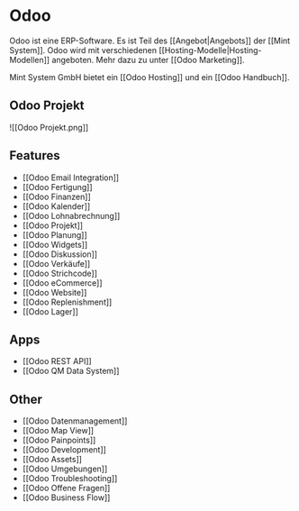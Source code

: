 # Odoo
Odoo ist eine ERP-Software. Es ist Teil des [[Angebot|Angebots]] der [[Mint System]]. Odoo wird mit verschiedenen [[Hosting-Modelle|Hosting-Modellen]] angeboten. Mehr dazu zu unter [[Odoo Marketing]].

Mint System GmbH bietet ein [[Odoo Hosting]] und ein [[Odoo Handbuch]].

## Odoo Projekt

![[Odoo Projekt.png]]

## Features

* [[Odoo Email Integration]]
* [[Odoo Fertigung]]
* [[Odoo Finanzen]]
* [[Odoo Kalender]]
* [[Odoo Lohnabrechnung]]
* [[Odoo Projekt]]
* [[Odoo Planung]]
* [[Odoo Widgets]]
* [[Odoo Diskussion]]
* [[Odoo Verkäufe]]
* [[Odoo Strichcode]]
* [[Odoo eCommerce]]
* [[Odoo Website]]
* [[Odoo Replenishment]]
* [[Odoo Lager]]

## Apps

* [[Odoo REST API]]
* [[Odoo QM Data System]]

## Other

* [[Odoo Datenmanagement]]
* [[Odoo Map View]]
* [[Odoo Painpoints]]
* [[Odoo Development]]
* [[Odoo Assets]]
* [[Odoo Umgebungen]]
* [[Odoo Troubleshooting]]
* [[Odoo Offene Fragen]]
* [[Odoo Business Flow]]